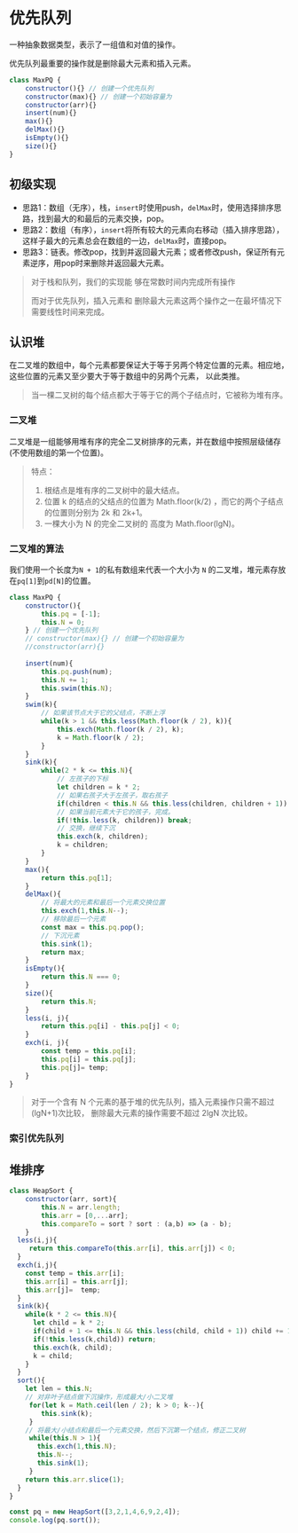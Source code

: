 # 优先队列

一种抽象数据类型，表示了一组值和对值的操作。

优先队列最重要的操作就是删除最大元素和插入元素。

```js
class MaxPQ {
	constructor(){} // 创建一个优先队列
	constructor(max){} // 创建一个初始容量为
	constructor(arr){}
	insert(num){}
	max(){}
	delMax(){}
	isEmpty(){}
	size(){}
}
```

## 初级实现

- 思路1：数组（无序），栈，`insert`时使用push，`delMax`时，使用选择排序思路，找到最大的和最后的元素交换，pop。
- 思路2：数组（有序），`insert`将所有较大的元素向右移动（插入排序思路），这样子最大的元素总会在数组的一边，`delMax`时，直接pop。
- 思路3：链表。修改pop，找到并返回最大元素；或者修改push，保证所有元素逆序，用pop时来删除并返回最大元素。

> 对于栈和队列，我们的实现能 够在常数时间内完成所有操作
> 
> 而对于优先队列，插入元素和 删除最大元素这两个操作之一在最坏情况下需要线性时间来完成。

## 认识堆

在二叉堆的数组中，每个元素都要保证大于等于另两个特定位置的元素。相应地，这些位置的元素又至少要大于等于数组中的另两个元素， 以此类推。

> 当一棵二叉树的每个结点都大于等于它的两个子结点时，它被称为堆有序。

### 二叉堆

二叉堆是一组能够用堆有序的完全二叉树排序的元素，并在数组中按照层级储存(不使用数组的第一个位置)。

> 特点：
> 1. 根结点是堆有序的二叉树中的最大结点。
> 2. 位置 k 的结点的父结点的位置为 Math.floor(k/2) ，而它的两个子结点的位置则分别为 2k 和 2k+1。
> 3. 一棵大小为 N 的完全二叉树的 高度为 Math.floor(lgN)。

### 二叉堆的算法

我们使用一个长度为`N + 1`的私有数组来代表一个大小为 `N` 的二叉堆，堆元素存放在`pq[1]`到`pd[N]`的位置。

```js
class MaxPQ {
	constructor(){
		this.pq = [-1];
		this.N = 0;
	} // 创建一个优先队列
	// constructor(max){} // 创建一个初始容量为
	//constructor(arr){}
	
	insert(num){
		this.pq.push(num);
		this.N += 1;
		this.swim(this.N);
	}
	swim(k){
		// 如果该节点大于它的父结点，不断上浮
		while(k > 1 && this.less(Math.floor(k / 2), k)){
			this.exch(Math.floor(k / 2), k);
			k = Math.floor(k / 2);
		}
	}
	sink(k){
		while(2 * k <= this.N){
			// 左孩子的下标
			let children = k * 2;
			// 如果右孩子大于左孩子，取右孩子
			if(children < this.N && this.less(children, children + 1)) children += 1;
			// 如果当前元素大于它的孩子，完成。
			if(!this.less(k, children)) break;
			// 交换，继续下沉
			this.exch(k, children);
			k = children;
		}
	}
	max(){
		return this.pq[1];
	}
	delMax(){
		// 将最大的元素和最后一个元素交换位置
		this.exch(1,this.N--);
		// 移除最后一个元素
		const max = this.pq.pop();
		// 下沉元素
		this.sink(1);
		return max;
	}
	isEmpty(){
		return this.N === 0;	
	}
	size(){
		return this.N;
	}
	less(i, j){
		return this.pq[i] - this.pq[j] < 0;
	}
	exch(i, j){
		const temp = this.pq[i];
		this.pq[i] = this.pq[j];
		this.pq[j]= temp;
	}
}
```

> 对于一个含有 N 个元素的基于堆的优先队列，插入元素操作只需不超过(lgN+1)次比较， 删除最大元素的操作需要不超过 2lgN 次比较。

### 索引优先队列

## 堆排序

```js
class HeapSort {
	constructor(arr, sort){
		this.N = arr.length;
		this.arr = [0,...arr];
        this.compareTo = sort ? sort : (a,b) => (a - b);
	}
  less(i,j){
     return this.compareTo(this.arr[i], this.arr[j]) < 0;
  }
  exch(i,j){
    const temp = this.arr[i];
    this.arr[i] = this.arr[j];
    this.arr[j]=  temp;
  }
  sink(k){
    while(k * 2 <= this.N){
      let child = k * 2;
      if(child + 1 <= this.N && this.less(child, child + 1)) child += 1;
      if(!this.less(k,child)) return;
      this.exch(k, child);
      k = child;
    }
  }
  sort(){
    let len = this.N;
    // 对非叶子结点做下沉操作，形成最大/小二叉堆
     for(let k = Math.ceil(len / 2); k > 0; k--){
        this.sink(k);
     }
    // 将最大/小结点和最后一个元素交换，然后下沉第一个结点，修正二叉树
     while(this.N > 1){
       this.exch(1,this.N);
       this.N--;
       this.sink(1);
     }
    return this.arr.slice(1);
  }
}

const pq = new HeapSort([3,2,1,4,6,9,2,4]);
console.log(pq.sort());
```

